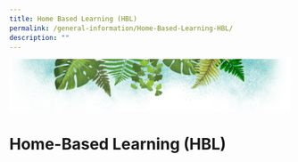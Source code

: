 ```yaml
---
title: Home Based Learning (HBL)
permalink: /general-information/Home-Based-Learning-HBL/
description: ""
---
```

![](/images/Banner.png)

# Home-Based Learning (HBL)